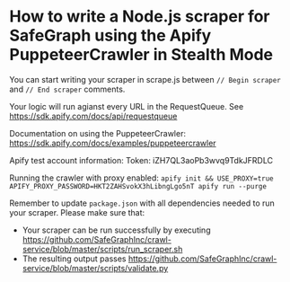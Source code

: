 # How to write a Node.js scraper for SafeGraph using the Apify PuppeteerCrawler in Stealth Mode

You can start writing your scraper in scrape.js between `// Begin scraper` and `// End scraper` comments.

Your logic will run agianst every URL in the RequestQueue. See https://sdk.apify.com/docs/api/requestqueue

Documentation on using the PuppeteerCrawler: https://sdk.apify.com/docs/examples/puppeteercrawler

Apify test account information:
Token: iZH7QL3aoPb3wvq9TdkJFRDLC

Running the crawler with proxy enabled:
`apify init && USE_PROXY=true APIFY_PROXY_PASSWORD=HKT2ZAHSvokX3hLibngLgo5nT apify run --purge`

Remember to update `package.json` with all dependencies needed to run your scraper.
Please make sure that:

- Your scraper can be run successfully by executing https://github.com/SafeGraphInc/crawl-service/blob/master/scripts/run_scraper.sh
- The resulting output passes https://github.com/SafeGraphInc/crawl-service/blob/master/scripts/validate.py

